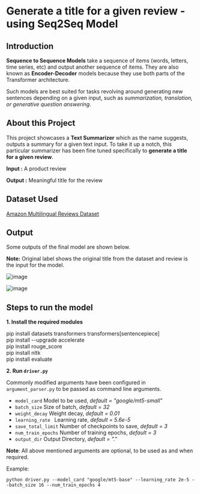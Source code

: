 # Generate a title for a given review - using Seq2Seq Model


## Introduction

**Sequence to Sequence Models** take a sequence of items (words, letters, time series, etc) and output another sequence of items. They are also known as **Encoder-Decoder** models because they use both parts of the Transformer architecture. 

Such models are best suited for tasks revolving around generating new sentences depending on a given input, such as _summarization, translation, or generative question answering_.

## About this Project

This project showcases a **Text Summarizer** which as the name suggests, outputs a summary for a given text input. To take it up a notch, this particular summarizer has been fine tuned specifically to **generate a title for a given review**. 

**Input :** A product review

**Output :** Meaningful title for the review

## Dataset Used

<a href="https://huggingface.co/datasets/amazon_reviews_multi">Amazon Multilingual Reviews Dataset</a>

## Output

Some outputs of the final model are shown below. 

**Note:** Original label shows the original title from the dataset and review is the input for the model.

  ![image](https://github.com/aakanshadalmia/Seq2Seq-Models/assets/35634210/72dc403b-70ab-4c05-aaa9-4304bcd08cf7)

  ![image](https://github.com/aakanshadalmia/Seq2Seq-Models/assets/35634210/b23afda9-557f-44a8-818c-a01410dc5e7c)
  

## Steps to run the model

**1. Install the required modules**

  pip install datasets transformers transformers[sentencepiece] <br>
  pip install --upgrade accelerate <br>
  pip install rouge_score <br>
  pip install nltk <br>
  pip install evaluate

**2. Run `driver.py`**
  
  Commonly modified arguments have been configured in `argument_parser.py` to be passed as command line arguments.
  - `model_card` Model to be used, _default = "google/mt5-small"_
  - `batch_size` Size of batch, _default = 32_
  - `weight_decay` Weight decay, _default = 0.01_
  - `learning_rate ` Learning rate, _default = 5.6e-5_
  - `save_total_limit` Number of checkpoints to save, _default = 3_
  - `num_train_epochs` Number of training epochs, _default = 3_
  - `output_dir` Output Directory, _default = "."_

  **Note**: All above mentioned arguments are optional, to be used as and when required.
  
  Example:
  
  ```
  python driver.py --model_card "google/mt5-base" --learning_rate 2e-5 --batch_size 16 --num_train_epochs 4
  ```


  
  



